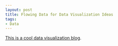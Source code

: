 ```yaml
---
layout: post
title: Flowing Data for Data Visualization Ideas
tags: 
- Data
---
```

[This is a cool data visualization blog](http://flowingdata.com). 
